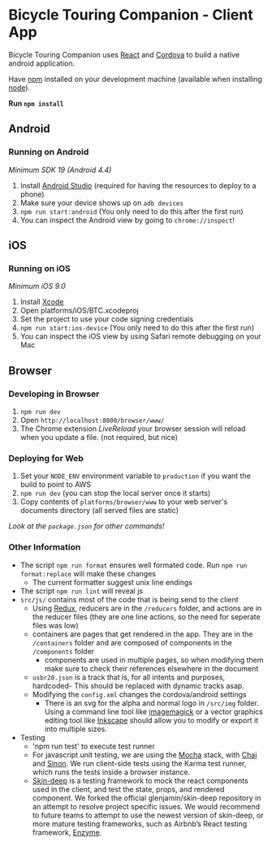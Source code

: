 # Bicycle Touring Companion - Client App

Bicycle Touring Companion uses [React](https://facebook.github.io/react/) and [Cordova](https://cordova.apache.org) to build a native android application.

Have [npm](https://www.npmjs.com) installed on your development machine (available when installing [node](https://nodejs.org/)).

**Run `npm install`**
## Android
### Running on Android
*Minimum SDK 19 (Android 4.4)*

1. Install [Android Studio](https://developer.android.com/studio/index.html) (required for having the resources to deploy to a phone)
2. Make sure your device shows up on `adb devices`
3. `npm run start:android` (You only need to do this after the first run)
4. You can inspect the Android view by going to `chrome://inspect`!  

## iOS
### Running on iOS
*Minimum iOS 9.0*  

1. Install [Xcode](https://developer.apple.com/xcode/)
2. Open platforms/iOS/BTC.xcodeproj  
3. Set the project to use your code signing credentials  
4. `npm run start:ios-device` (You only need to do this after the first run)
5. You can inspect the iOS view by using Safari remote debugging on your Mac  

## Browser
### Developing in Browser
1. `npm run dev`
2. Open `http://localhost:8000/browser/www/`
3. The Chrome extension _LiveReload_ your browser session will reload when you update a file.  (not required, but nice)

### Deploying for Web
1. Set your `NODE_ENV` environment variable to `production` if you want the build to point to AWS
2. `npm run dev` (you can stop the local server once it starts)
3. Copy contents of `platforms/browser/www` to your web server's documents directory (all served files are static)

_Look at the `package.json` for other commands!_  

### Other Information
- The script `npm run format` ensures well formated code. Run `npm run format:replace` will make these changes
  - The current formatter suggest unix line endings
- The script `npm run lint` will reveal js
- `src/js/` contains most of the code that is being send to the client
  - Using [Redux](https://github.com/reactjs/redux), reducers are in the `/reducers` folder, and actions are in the reducer files (they are one line actions, so the need for seperate files was low)
  - containers are pages that get rendered in the app. They are in the `/containers` folder and are composed of components in the `/components` folder
    - components are used in multiple pages, so when modifying them make sure to check their references elsewhere in the document
  - `usbr20.json` is a track that is, for all intents and purposes, hardcoded- This should be replaced with dynamic tracks asap.
  - Modifying the `config.xml` changes the cordova/android settings
    - There is an svg for the alpha and normal logo in `/src/img` folder. Using a command line tool like [imagemagick](http://www.imagemagick.org/) or a vector graphics editing tool like [Inkscape](https://inkscape.org/) should allow you to modify or export it into multiple sizes.
- Testing
  - 'npm run test' to execute test runner
  - For javascript unit testing, we are using the [Mocha](https://mochajs.org/) stack, with [Chai](http://chaijs.com/) and [Sinon](http://sinonjs.org/). We run client-side tests using the Karma test runner, which runs the tests inside a browser instance.
  - [Skin-deep](https://github.com/glenjamin/skin-deep) is a testing framework to mock the react components used in the client, and test the state, props, and rendered component. We forked the official glenjamin/skin-deep repository in an attempt to resolve project specific issues. We would recommend to future teams to attempt to use the newest version of skin-deep, or more mature testing frameworks, such as Airbnb’s React testing framework, [Enzyme](https://github.com/airbnb/enzyme).
